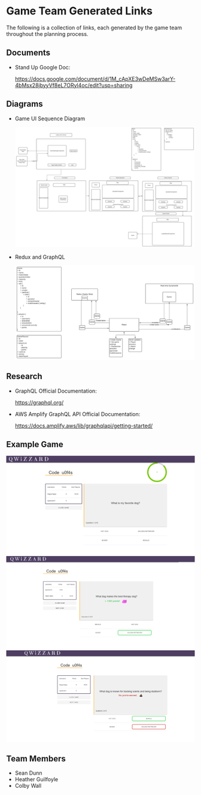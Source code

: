 # Game Team Generated Links

The following is a collection of links, each generated by the game team throughout the planning process.

## Documents

- Stand Up Google Doc:

    https://docs.google.com/document/d/1M_cApXE3wDeMSw3arY-4bMsx28jbyyVf8eL7ORyl4oc/edit?usp=sharing

## Diagrams

- Game UI Sequence Diagram

    ![Game UI Sequence Diagram](https://github.com/revature-quizzard/Documentation/blob/main/Game/GameUISequenceDiagram.svg?raw=true)
    
- Redux and GraphQL

    ![Redux and GraphQL](https://github.com/revature-quizzard/Documentation/blob/main/Game/Redux%20and%20GraphQL.svg?raw=true)

## Research

- GraphQL Official Documentation:

    https://graphql.org/
    
- AWS Amplify GraphQL API Official Documentation:

    https://docs.amplify.aws/lib/graphqlapi/getting-started/
    
## Example Game
![Start Game](https://github.com/revature-quizzard/Documentation/blob/main/Game/GameMatchState1.png?raw=true)
![Right Answer](https://github.com/revature-quizzard/Documentation/blob/main/Game/GameRightAnswer.png?raw=true)
![Wrong Answer](https://github.com/revature-quizzard/Documentation/blob/main/Game/GameWrongAnswer.png?raw=true)

## Team Members
- Sean Dunn
- Heather Guilfoyle
- Colby Wall

